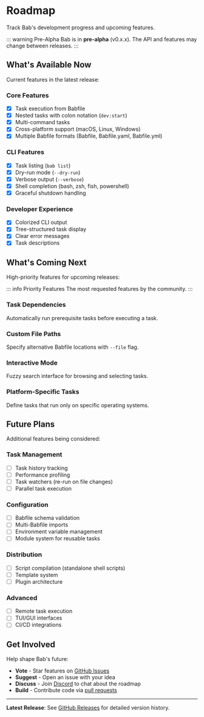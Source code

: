 # Roadmap

Track Bab's development progress and upcoming features.

::: warning Pre-Alpha
Bab is in **pre-alpha** (v0.x.x). The API and features may change between releases.
:::

## What's Available Now

Current features in the latest release:

### Core Features
- [x] Task execution from Babfile
- [x] Nested tasks with colon notation (`dev:start`)
- [x] Multi-command tasks
- [x] Cross-platform support (macOS, Linux, Windows)
- [x] Multiple Babfile formats (Babfile, Babfile.yaml, Babfile.yml)

### CLI Features
- [x] Task listing (`bab list`)
- [x] Dry-run mode (`--dry-run`)
- [x] Verbose output (`--verbose`)
- [x] Shell completion (bash, zsh, fish, powershell)
- [x] Graceful shutdown handling

### Developer Experience
- [x] Colorized CLI output
- [x] Tree-structured task display
- [x] Clear error messages
- [x] Task descriptions

## What's Coming Next

High-priority features for upcoming releases:

::: info Priority Features
The most requested features by the community.
:::

### Task Dependencies
Automatically run prerequisite tasks before executing a task.

### Custom File Paths
Specify alternative Babfile locations with `--file` flag.

### Interactive Mode
Fuzzy search interface for browsing and selecting tasks.

### Platform-Specific Tasks
Define tasks that run only on specific operating systems.

## Future Plans

Additional features being considered:

### Task Management
- [ ] Task history tracking
- [ ] Performance profiling
- [ ] Task watchers (re-run on file changes)
- [ ] Parallel task execution

### Configuration
- [ ] Babfile schema validation
- [ ] Multi-Babfile imports
- [ ] Environment variable management
- [ ] Module system for reusable tasks

### Distribution
- [ ] Script compilation (standalone shell scripts)
- [ ] Template system
- [ ] Plugin architecture

### Advanced
- [ ] Remote task execution
- [ ] TUI/GUI interfaces
- [ ] CI/CD integrations

## Get Involved

Help shape Bab's future:

- **Vote** - Star features on [GitHub Issues](https://github.com/bab-sh/bab/issues)
- **Suggest** - Open an issue with your idea
- **Discuss** - Join [Discord](https://discord.bab.sh) to chat about the roadmap
- **Build** - Contribute code via [pull requests](/contributing)

---

**Latest Release**: See [GitHub Releases](https://github.com/bab-sh/bab/releases) for detailed version history.

